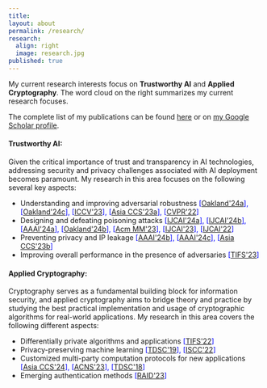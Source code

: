 ```yaml
---
title:
layout: about
permalink: /research/
research:
  align: right
  image: research.jpg
published: true
---
```


<!--## Research
My research interests fall in three macro-areas of computer science and engineering:
- distributed systems
- intelligent and autonomous systems
- algorithms and optimization

Focuses I have interested on are:
- Wireless Sensor Networks
- Edge Computing
- [Edge Intelligence]({{site.baseurl}}/research/edge-ai)
- Federated Learning
- Autonomous Vehicles
- Reinforcement Learning
- Swarm Intelligence
- Genetic Algorithms-->


My current research interests focus on __Trustworthy AI__ and __Applied Cryptography__. The word cloud on the right summarizes my current research focuses. 

The complete list of my publications can be found [here]({{site.baseurl}}/research/fullList) or on [my Google Scholar profile](https://scholar.google.com/citations?user=JK21OM0AAAAJ). 

#### Trustworthy AI:  
Given the critical importance of trust and transparency in AI technologies, addressing security and privacy challenges associated with AI deployment becomes paramount. My research in this area focuses on the following several key aspects: 
- Understanding and improving adversarial robustness <span style="color:blue"> [[Oakland'24a]({{site.baseurl}}/research/trustworthyAI)], [[Oakland'24c]({{site.baseurl}}/research/trustworthyAI)], [[ICCV'23]({{site.baseurl}}/research/trustworthyAI)], [[Asia CCS'23a]({{site.baseurl}}/research/trustworthyAI)], [[CVPR'22]({{site.baseurl}}/research/trustworthyAI)] </span>  
- Designing and defeating poisoning attacks <span style="color:blue"> [[IJCAI'24a]({{site.baseurl}}/research/trustworthyAI)], [[IJCAI'24b]({{site.baseurl}}/research/trustworthyAI)], [[AAAI'24a]({{site.baseurl}}/research/trsutworthyAI)], [[Oakland'24b]({{site.baseurl}}/research/trustworthyAI)], [[Acm MM'23]({{site.baseurl}}/research/trustworthyAI)], [[IJCAI'23]({{site.baseurl}}/research/trustworthyAI)], [[IJCAI'22]({{site.baseurl}}/research/trustworthyAI)] </span>  
- Preventing privacy and IP leakage <span style="color:blue"> [[AAAI'24b]({{site.baseurl}}/research/trustworthyAI)], [[AAAI'24c]({{site.baseurl}}/research/trustworthyAI)], [[Asia CCS'23b]({{site.baseurl}}/research/trustworthyAI)] </span>  
- Improving overall performance in the presence of adversaries <span style="color:blue"> [[TIFS'23]({{site.baseurl}}/research/trustworthyAI)] </span>  


#### Applied Cryptography:  
Cryptography serves as a fundamental building block for information security, and applied cryptography aims to bridge theory and practice by studying the best practical implementation and usage of cryptographic algorithms for real-world applications. My research in this area covers the following different aspects:
- Differentially private algorithms and applications <span style="color:blue"> [[TIFS'22]({{site.baseurl}}/research/appCrypt)] </span>  
- Privacy-preserving machine learning <span style="color:blue"> [[TDSC'19]({{site.baseurl}}/research/appCrypt)], [[ISCC'22]({{site.baseurl}}/research/appCrypt)]</span>  
- Customized multi-party computation protocols for new applications <span style="color:blue"> [[Asia CCS'24]({{site.baseurl}}/research/appCrypt)], [[ACNS'23]({{site.baseurl}}/research/appCrypt)], [[TDSC'18]({{site.baseurl}}/research/appCrypt)]</span>  
- Emerging authentication methods <span style="color:blue"> [[RAID'23]({{site.baseurl}}/research/appCrypt)]</span>  




